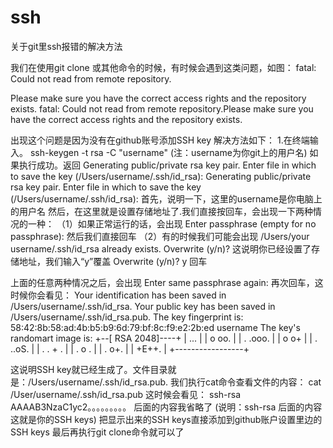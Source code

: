 # ssh
关于git里ssh报错的解决方法

我们在使用git clone 或其他命令的时候，有时候会遇到这类问题，如图：
fatal: Could not read from remote repository.

Please make sure you have the correct access rights
and the repository exists.
fatal: Could not read from remote
 repository.Please make sure you
 have the correct access rights and the repository exists.

出现这个问题是因为没有在github账号添加SSH key
解决方法如下：
1.在终端输入。
ssh-keygen -t rsa -C "username" (注：username为你git上的用户名)
如果执行成功。返回
Generating public/private rsa key pair.
Enter file in which to save the key (/Users/username/.ssh/id_rsa):
Generating public/private rsa key pair.
Enter file in which to save the key (/Users/username/.ssh/id_rsa): 
首先，说明一下，这里的username是你电脑上的用户名
然后，在这里就是设置存储地址了.我们直接按回车，会出现一下两种情况的一种：
（1）如果正常运行的话，会出现
Enter passphrase (empty for no passphrase):
然后我们直接回车
（2）有的时候我们可能会出现
/Users/your username/.ssh/id_rsa already exists.
Overwrite (y/n)?
这说明你已经设置了存储地址，我们输入“y”覆盖
Overwrite (y/n)? y
回车

上面的任意两种情况之后，会出现
Enter same passphrase again: 
再次回车，这时候你会看见：
Your identification has been saved in /Users/username/.ssh/id_rsa.
Your public key has been saved in /Users/username/.ssh/id_rsa.pub.
The key fingerprint is:
58:42:8b:58:ad:4b:b5:b9:6d:79:bf:8c:f9:e2:2b:ed 
username
The key's randomart image is:
+--[ RSA 2048]----+
|    ...          |
|   o oo.         |
|  . .ooo.        |
|    o o+         |
|   . ..oS.       |
|    . . + .      |
|       . o .     |
|        . o+.    |
|         +E++.   |
+-----------------+

这说明SSH key就已经生成了。文件目录就是：/Users/username/.ssh/id_rsa.pub.
我们执行cat命令查看文件的内容：
cat /User/username/.ssh/id_rsa.pub
这时候会看见：
ssh-rsa AAAAB3NzaC1yc2。。。。。。。。。
后面的内容我省略了
(说明：ssh-rsa 后面的内容这就是你的SSH keys)
把显示出来的SSH
 keys直接添加到github账户设置里边的SSH keys
最后再执行git clone命令就可以了
